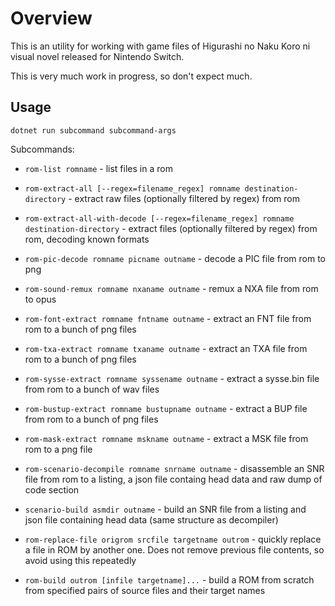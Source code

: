  
# Overview

This is an utility for working with game files of Higurashi no Naku Koro ni visual novel released for Nintendo Switch.

This is very much work in progress, so don't expect much.

## Usage

`dotnet run subcommand subcommand-args`

Subcommands:

- `rom-list romname` - list files in a rom

- `rom-extract-all [--regex=filename_regex] romname destination-directory` - extract raw files (optionally filtered by regex) from rom

- `rom-extract-all-with-decode [--regex=filename_regex] romname destination-directory` - extract files (optionally filtered by regex) from rom, decoding known formats

- `rom-pic-decode romname picname outname` - decode a PIC file from rom to png

- `rom-sound-remux romname nxaname outname` - remux a NXA file from rom to opus

- `rom-font-extract romname fntname outname` - extract an FNT file from rom to a bunch of png files

- `rom-txa-extract romname txaname outname` - extract an TXA file from rom to a bunch of png files

- `rom-sysse-extract romname syssename outname` - extract a sysse.bin file from rom to a bunch of wav files

- `rom-bustup-extract romname bustupname outname` - extract a BUP file from rom to a bunch of png files

- `rom-mask-extract romname mskname outname` - extract a MSK file from rom to a png file

- `rom-scenario-decompile romname snrname outname` - disassemble an SNR file from rom to a listing, a json file containg head data and raw dump of code section

- `scenario-build asmdir outname` - build an SNR file from a listing and json file containing head data (same structure as decompiler)

- `rom-replace-file origrom srcfile targetname outrom` - quickly replace a file in ROM by another one. Does not remove previous file contents, so avoid using this repeatedly

- `rom-build outrom [infile targetname]...` - build a ROM from scratch from specified pairs of source files and their target names
